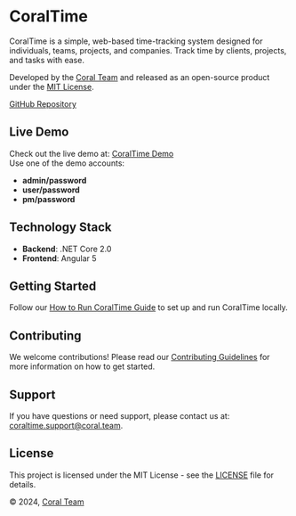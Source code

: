 
# CoralTime

CoralTime is a simple, web-based time-tracking system designed for individuals, teams, projects, and companies. Track time by clients, projects, and tasks with ease.

Developed by the [Coral Team](https://coral.team/) and released as an open-source product under the [MIT License](LICENSE).

[GitHub Repository](https://github.com/coral-tech-apps/CoralTime)

## Live Demo

Check out the live demo at: [CoralTime Demo](http://coraltime.azurewebsites.net/login)  
Use one of the demo accounts:  
- **admin/password**
- **user/password**
- **pm/password**

## Technology Stack

- **Backend**: .NET Core 2.0
- **Frontend**: Angular 5

## Getting Started

Follow our [How to Run CoralTime Guide](https://github.com/CoralTime/CoralTime/wiki/How-to-run-CoralTime) to set up and run CoralTime locally.

## Contributing

We welcome contributions! Please read our [Contributing Guidelines](CONTRIBUTING.md) for more information on how to get started.

## Support

If you have questions or need support, please contact us at: [coraltime.support@coral.team](mailto:coraltime.support@coral.team).

## License

This project is licensed under the MIT License - see the [LICENSE](LICENSE) file for details.

© 2024, [Coral Team](https://coral.team/)

